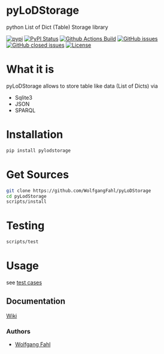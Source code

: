 # pyLoDStorage
python List of Dict (Table) Storage library

[![pypi](https://img.shields.io/pypi/pyversions/pyLoDStorage)](https://pypi.org/project/pyLoDStorage/)
[![PyPI Status](https://img.shields.io/pypi/v/pyLoDStorage.svg)](https://pypi.python.org/pypi/pyLoDStorage/)
[![Github Actions Build](https://github.com/WolfgangFahl/pyLoDStorage/workflows/Build/badge.svg?branch=master)](https://github.com/WolfgangFahl/pyLoDStorage/actions?query=workflow%3ABuild+branch%3Amaster)
[![GitHub issues](https://img.shields.io/github/issues/WolfgangFahl/pyLoDStorage.svg)](https://github.com/WolfgangFahl/pyLoDStorage/issues)
[![GitHub closed issues](https://img.shields.io/github/issues-closed/WolfgangFahl/pyLoDStorage.svg)](https://github.com/WolfgangFahl/pyLoDStorage/issues/?q=is%3Aissue+is%3Aclosed)
[![License](https://img.shields.io/github/license/WolfgangFahl/pyLoDStorage.svg)](https://www.apache.org/licenses/LICENSE-2.0)

What it is
==========
pyLoDStorage allows to store table like data (List of Dicts) via  

- Sqlite3
- JSON
- SPARQL

Installation
============
```bash
pip install pylodstorage
```

Get Sources 
===========
```bash
git clone https://github.com/WolfgangFahl/pyLoDStorage
cd pyLodStorage
scripts/install
```

Testing
=======
```bash
scripts/test
```

Usage
=====
see [test cases](https://github.com/WolfgangFahl/pyLoDStorage/tests)

## Documentation
[Wiki](http://wiki.bitplan.com/index.php/PyLoDStorage)

### Authors
* [Wolfgang Fahl](http://www.bitplan.com/Wolfgang_Fahl)


